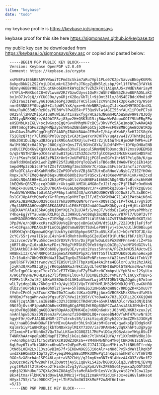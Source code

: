 ```yaml
---
title: "keybase"
date: "todo"
---
```



my keybase profile is https://keybase.io/sigmonsays

keybase proof for this site here https://sigmonsays.github.io/keybase.txt

my public key can be downloaded from https://keybase.io/sigmonsays/key.asc or copied and pasted below:


      -----BEGIN PGP PUBLIC KEY BLOCK-----
      Version: Keybase OpenPGP v2.0.49
      Comment: https://keybase.io/crypto

      xsFNBFa1E6kBEADVYWauiTCPmd3cSkim7aRu7Vpl1PLo07KZp/SavvxBNoyKGRMs
      8xkpd8kN2LZS2YmjLDCxLmk+UZ3d+FsJTKcpZyBW5lzLsbp/9+l1fF6YmC3fAYk6
      9EmnyH6BBr98ECCSuqtGHo6EKHtkWYqI0cTvZhZkFKj1AigmAUS+zWdEYAWriayM
      rtYPLA+RNXkc4C8+0V1wvmV2RJYGzwCUyvs1QoMrJWSh7H8WB5Zhaw8UPAO5LaKI
      bx1nD7Jv9jQ//YCUOJ9u/yoGRjrX2Bo/GbTLl+9iOmt3llx/8NS4E7BdcXMm8idP
      7ZkIYau31renLyn61Oa63eGPgJQWQbJTHC5lSo6lzcV9nIXeIk3p6kw9cYq/WS6V
      nmr0SNNK3FY0bzgb8+CifpWFLYxK/qxe+6rWeNBRJyAagZlJcKnxQM9TBDC4ndXL
      WUa/RaRG53dEnRzD0s/PD3NfvlPwGB5k+P73Qu9VlwjAGEI55nfALK1iPOePE7sU
      OR2Snlj2MVZMipiA1uWMuWiaLnt1xaSxfyg/HCaJa3NGmm4QAbWSmBv9Ws7QJQdy
      AZ01yqNFKKHQ/e/6A9bIF8zj83pv2H+QSK3U15ijBWweWvFAopxOOIY9UbEBgFPw
      eHSDMbLKsEGLV+sciwGyzoEgQrGvvRMhgMH7cBCS/3kvVfc5ASe1moQClwARAQAB
      zR9TaWcgTGFuZ2UgPHNpZy5sYW5nZUBnbWFpbC5jb20+wsF0BBMBCgAeBQJWtROp
      AhsDAwsJBwMVCggCHgECF4ADFgIBAhkBAAoJEMs6+I/h4yi6XwkP/3eH72CS8qYm
      TSiCRzQ7tjr7ClU9BRPmlO/zgVivCA3t1weYxrXCWTFV/uqAzvw4IVJTNhtDqIpi
      08kZO81DucUpku3BZGrp1sR9UoAnC9XUjlu7+K3rZzjU15WfHcHjmOAFfWPh+uiP
      NwlMt9NQtcHAJ07pnJ88O/q1X+QnsJTVL9GHnC8YA/1LDdf4WP+t1DYOpOH8aENB
      zvDUCCPQbXGyEXgXXXCuaAwDea53VuFIeqcul5RmM8QTbDsmcdb172mxs9UEEMSQ
      G/q5rNSTH73W+pJC64ruh5w017pkitZh3ZGJxYXfglCOBpv22McUNksn6bHDSFmC
      7/riPKosPcSGlzk6ZzPNIX+Un9rJoUFWFOJjjPC8levEGYv1h+k97PclgBb/K/ga
      dsWTddX0mIuSKiwohZg9M72SfZuNBz0YqToQ2w9lsTB6edhU1WA8wT6toiEh14pt
      SepdMMp3zDb1c4FTetZXsfVIUWBgf3mcSXkNr7C/GGau3SFu56r3ahcfiJYcGPQi
      dDYaQTCiAzr4BKuhRHd5e2ZoP9DYu9sVZBj8AT2UtnEaRHuoVuNybC/ZIEZfHOWc
      RnpxJe7CFEMqQHWyM36qxuN0xD68Ob19ur5YQ5cxI/4z0XeewWYaR41vK/4nZcxd
      3x6QcNQeAtH8+Bix5t2h3pPXFoaDtlcVzsBNBFa1E6kBCADg4NOxTpBlckc6kKWH
      1hEQW6rQRSZEajcqXDU8H/+Xkiq4OLkMIXL4MG8oEeJ2ilzge7PjFIB4Pc9x6NoN
      h96pk+su8mLt+2SibU786Ah+6GSaLmgRWqeVcJr+xBmWbkg3BGa+l+djYkzgEv6x
      FexNV9kYM85ofbUiGAIyFP6hpfa6YGJ4Q/wXYkEOUOHQYB5tQJDw8fzTL3x8KC+l
      RslGYJ8pAftMQbyPgYGrfRzmyzGpVMtTqxIlF/dZn3X9M04C711AX1PAtbAiK6nG
      BH5XE3B2NW2EGDQ29CKoszr6m200M6QBNr6rrw+Fx0Q9scSp7IP+fkALI/vgViOt
      /MqfABEBAAHCwoQEGAEKAA8FAla1E6kFCQ8JnAACGwwBKQkQyzr4j+HjKLrAXSAE
      GQEKAAYFAla1E6kACgkQjBmYXQi7uILUJAf/S/ngJT/VddsEzEw6gysVyaPMhb/z
      Y4hq+EgjYTYauwmWuKXLKGjZLJ3H9kU1/eC08qk2mz0D1KwvuY87Pl7/Ub9T2vTY
      om0MADGBOMhVOGZeq+Z1EKNgLcG/EMuuI0TtLWlEShbl4Zs5T8h4KWn9b0XOT/b1
      3PpJW/e/n3QRxxcRsru2R9UyVqE8rqojxBnGeCyDM/dtSLLhL722JDtbjleFjfof
      +t+O3FqaaJPDARmJPfLnCOLgNO7nAwBVDtTSUvLeP097jvj+5Dv/qUilWd98sup4
      t6MXWJqYnIKpmow6QKgtlUxkYyiWVSBphpoSM7Iku85LXUle3J+kQcY6TOTJD/4z
      2cYC/S5rjvvalIGjeuI4shG+K7dRoht8vRkpSC2eUIe0fOjPutNoifbF/iRj71up
      JaizvcecVafRvu5moCev3drOXVF/htn/DxjPgAfwOuL6SPoXBWFPn4v4n/iZ+PSo
      j6R7ldUynZi0xaBJwkzFDri7H8g7tMTGtEC9Ye5tHgtLQbIEgJ/sdNYX9dGIVvlL
      ZV2AAtbECU+kKR8C6bbXDyJpa9yJE/yryUz2Yusz5VrahA/FSZmJeWJ5JAUctwIS
      HR8NxiIZ/X/ehNRPQbt3agme5AYRAM3PSpXC/h9TT55flAIDWUEO8OLAEnoHoxp0
      lZr16u0zh7UhQM93Md4a3IQwQTqeQuZ5X4dPeNFzkeenkfW22kevSlKAitTnbV/F
      geUlR6F7VBH3trwnqVni5TE85UY1ihlTbpXsMEa4kAihte4EGlxrCu/Xz2hzJAkE
      jzyKh30/RoM8JqUjyjrR6GpbNBRuJr9kCiUy3LfeRTEHtBuPDlGT8McmsNvw7r0d
      bE2eIgpGCAiqgxTYexICkCzE7TYGWu/uFZyE6wMre0CYmbpsU/YpK3Lvc12SyULo
      X/W61fUyHe/R0HLn2e27l5fDmDFLl0u+hJlD1VBEzb2bJYyMEr/fCInCyxfxB8+5
      FIFRr1lRxJutEJjbBKwVSSDWnD4LSH1oAVwmYLwjbM7ATQRWtROpAQgAuj67mtne
      wlL7yidop1UN/76k0g+U7+O/AyL9IX1VQuTYU6YkMlJM32k9KWDJQHfELewGKHR8
      dlbzvjn6Pph1YseNeQhXl2Tjw+e+5hl0mGiG31mH6GNXqW88c/0KDgZK+K5XuU7Y
      fVvheCPnOljv8TxunX78m70o7CawKctUKazQ4FBjjAnxGVBCBKkMzXSVwrdYaMth
      NY0BmJfYegWMnvwXa9fgsuf2FChVwi1t395Y/CYoBwAXx7H3L8ICRLi2CXXGjQWH
      XmE7jzqtAdUrLsnIB86Bkc32YJCQXBCCTRdHYzO+a5vKlAN8AQlcrVGa3dNjQ1hK
      0NGfQjOvsHP1pwARAQABwsKEBBgBCgAPBQJWtROpBQkPCZwAAhsiASkJEMs6+I/h
      4yi6wF0gBBkBCgAGBQJWtROpAAoJEMHK4EeJnK0Qn6oH/jJ03hVELWKR3xzuxJyC
      nvAnlhpw5JGx2ON19enJaPvimenzfz5O4BKDLOQ+rxoeeBN4OVfwMf47UnvNr8Jt
      hgyHf9r/QvPJA1BDiMGMr27Ts8rxhs5R/1ikiViqu8jDhyh2QJr3mZZMkSJ3OKyR
      4u//naWBGdvANOUwFI0fnMIvuQAveDr3hL9nD1AzbM+EernQ/qwdkpEplDdg9oKF
      KqlmYbiyP1u8MdtgqjkbTbNOxkSylMIXY7zDV/ia7OPAN64cy3q9XhhFtu3gXygy
      2TIxmivPIofKbh8m2VQxT3wlLKSan3CG0QZ1l7MdPnlDGuj9OBzAabvYWqi0SuIF
      T4NRKhAAr4peRa9bENapPI73MqljkGsLdAKc7tlNhK42UYW/rY1XXRmUMVdUoJ8+
      /+AonDhpa42if1T5qBtWYXcR1QWZ3QKsG++YM4mHNvNhGHYk0jCBRQ461S1NlwZL
      6qLSwy6TioYbiG6HXcx6hwATe+2dEpdPzKL7J74IJCQaoMYHius7ttNHU0TfreWy
      JtNd6L0EN2LxJ13yzGyBImS7f+SEKDwN9GSSJi0oAlr+eNHdCPy5kdVWYilRqKbf
      uvdZkEHQmSCF1GpT2y2t+yeqiMHxpEEu1MMkUOMwPqtJnKqs5aohHBfcrVfAWlMQ
      9GOr8zX8hrhAo1SE946Lapt+aVB2CbH//q21myK+m3NT+NlANxzA4XO3ZzVNofE2
      p2uQzcHd2PEfw28uhTsCZbUattjAy5L1qBvkLS4Zo/bGD8iCGiqZLVubtMLjEVMg
      ycgtEMx5fl2tBeK+xp2fHim3eiCvgIyVizgXpAzVEs2FB6SsGtyymxaZpOGY3QUt
      eqbj823NhUkuFG7QXAz2W4Z88AgSIstaMcRA8v5H1esVVe1NyxAt82fnICow12pv
      Bkx4itma/FlbMX7W1dOywiAUJMNc1j+YbqZIzmaR4YX2dJxFs3x+eEHGvlaKHsoX
      HVyxl75S/iTac90KCKTj+j+lThPJu5m3W31KkMoFF2uAMf6nIso=
      =5/I3
      -----END PGP PUBLIC KEY BLOCK-----
